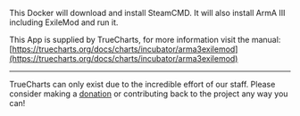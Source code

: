This Docker will download and install SteamCMD. It will also install ArmA III including ExileMod and run it.


This App is supplied by TrueCharts, for more information visit the manual: [https://truecharts.org/docs/charts/incubator/arma3exilemod](https://truecharts.org/docs/charts/incubator/arma3exilemod)

---

TrueCharts can only exist due to the incredible effort of our staff.
Please consider making a [donation](https://truecharts.org/docs/about/sponsor) or contributing back to the project any way you can!
